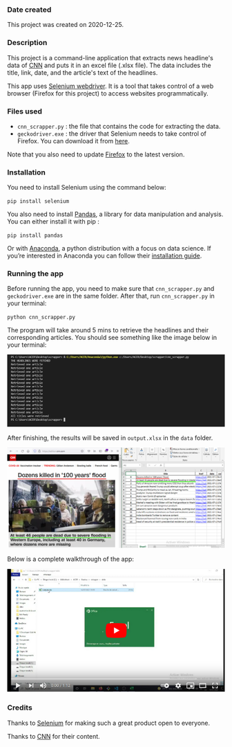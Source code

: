 ### Date created
This project was created on 2020-12-25.

### Description
This project is a command-line application that extracts news headline's data of [CNN](https://edition.cnn.com/) and puts it in an excel file (.xlsx file). The data includes the title, link, date, and the article's text of the headlines. 

This app uses [Selenium webdriver](https://www.selenium.dev/). It is a tool that takes control of a web browser (Firefox for this project) to access websites programmatically. 

### Files used
- `cnn_scrapper.py` : the file that contains the code for extracting the data.
- `geckodriver.exe` : the driver that Selenium needs to take control of Firefox. You can download it from [here](https://github.com/mozilla/geckodriver/releases). 

Note that you also need to update [Firefox](https://www.mozilla.org/en-US/firefox/new/) to the latest version. 

### Installation

You need to install Selenium using the command below:

`pip install selenium`

You also need to install [Pandas](https://pandas.pydata.org/docs/index.html), a library for data manipulation and analysis. You can either install it with pip :

`pip install pandas`

Or with [Anaconda](https://www.anaconda.com/), a python distribution with a focus on data science. If you’re interested in Anaconda you can follow their [installation guide](https://www.anaconda.com/distribution/).

### Running the app

Before running the app, you need to make sure that `cnn_scrapper.py` and `geckodriver.exe` are in the same folder. After that, run `cnn_scrapper.py` in your terminal:

`python cnn_scrapper.py` 

The program will take around 5 mins to retrieve the headlines and their corresponding articles. You should see something like the image below in your terminal: 

![app in terminal in VScode](docs/cnn_scraper_terminal.png)

After finishing, the results will be saved in `output.xlsx` in the `data` folder. 

![The retrieved headlines in output.xlsx](docs/retrieved_title_vs_cnn.png)

Below is a complete walkthrough of the app:

[![App Walkthrough](docs/cnn_yt_vid.png)](https://www.youtube.com/watch?v=ufXxqxkRzAY)

### Credits

Thanks to [Selenium](https://www.selenium.dev/) for making such a great product open to everyone.

Thanks to [CNN](https://edition.cnn.com/) for their content. 




